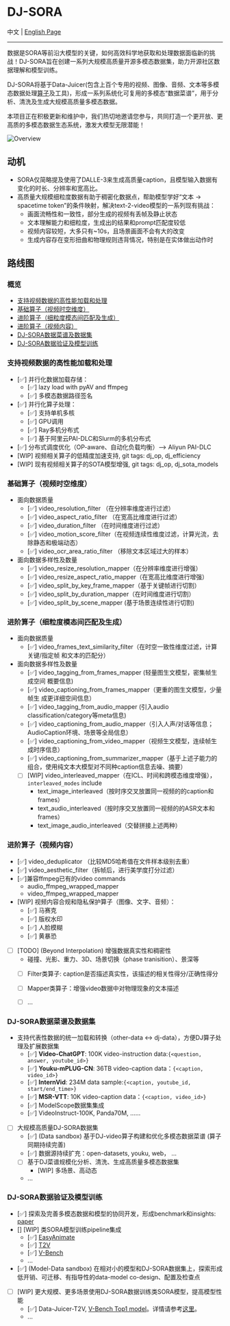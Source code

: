 # DJ-SORA
中文 | [English Page](DJ_SORA.md) 

---

数据是SORA等前沿大模型的关键，如何高效科学地获取和处理数据面临新的挑战！DJ-SORA旨在创建一系列大规模高质量开源多模态数据集，助力开源社区数据理解和模型训练。

DJ-SORA将基于Data-Juicer(包含上百个专用的视频、图像、音频、文本等多模态数据处理[算子](Operators.md)及工具)，形成一系列系统化可复用的多模态“数据菜谱”，用于分析、清洗及生成大规模高质量多模态数据。

本项目正在积极更新和维护中，我们热切地邀请您参与，共同打造一个更开放、更高质的多模态数据生态系统，激发大模型无限潜能！

![Overview](https://img.alicdn.com/imgextra/i4/O1CN01XphcBN2ACXcS6S1JH_!!6000000008167-2-tps-2289-1620.png)


## 动机 
- SORA仅简略提及使用了DALLE-3来生成高质量caption，且模型输入数据有变化的时长、分辨率和宽高比。
- 高质量大规模细粒度数据有助于稠密化数据点，帮助模型学好“文本 -> spacetime token”的条件映射，解决text-2-video模型的一系列现有挑战：
   - 画面流畅性和一致性，部分生成的视频有丢帧及静止状态
   - 文本理解能力和细粒度，生成出的结果和prompt匹配度较低
   - 视频内容较短，大多只有~10s，且场景画面不会有大的改变
   - 生成内容存在变形扭曲和物理规则违背情况，特别是在实体做出动作时

## 路线图
### 概览
* [支持视频数据的高性能加载和处理](#支持视频数据的高性能加载和处理)
* [基础算子（视频时空维度）](#基础算子视频时空维度)
* [进阶算子（细粒度模态间匹配及生成）](#进阶算子细粒度模态间匹配及生成)
* [进阶算子（视频内容）](#进阶算子视频内容)
* [DJ-SORA数据菜谱及数据集](#DJ-SORA数据菜谱及数据集)
* [DJ-SORA数据验证及模型训练](#DJ-SORA数据验证及模型训练)

### 支持视频数据的高性能加载和处理
- [✅] 并行化数据加载存储：
  - [✅] lazy load with pyAV and ffmpeg
  - [✅] 多模态数据路径签名  
- [✅] 并行化算子处理：  
  - [✅] 支持单机多核  
  - [✅] GPU调用  
  - [✅] Ray多机分布式  
  - [✅] 基于阿里云PAI-DLC和Slurm的多机分布式 
- [✅] 分布式调度优化（OP-aware、自动化负载均衡）-->  Aliyun PAI-DLC
- [WIP] 视频相关算子的低精度加速支持, git tags: dj_op, dj_efficiency
- [WIP] 现有视频相关算子的SOTA模型增强, git tags: dj_op, dj_sota_models

### 基础算子（视频时空维度）
- 面向数据质量
  - [✅] video_resolution_filter （在分辨率维度进行过滤）
  - [✅] video_aspect_ratio_filter （在宽高比维度进行过滤）
  - [✅] video_duration_filter （在时间维度进行过滤）
  - [✅] video_motion_score_filter（在视频连续性维度过滤，计算光流，去除静态和极端动态）
  - [✅] video_ocr_area_ratio_filter （移除文本区域过大的样本）
- 面向数据多样性及数量
  - [✅] video_resize_resolution_mapper（在分辨率维度进行增强）
  - [✅] video_resize_aspect_ratio_mapper（在宽高比维度进行增强）
  - [✅] video_split_by_key_frame_mapper（基于关键帧进行切割）
  - [✅] video_split_by_duration_mapper（在时间维度进行切割）
  - [✅] video_split_by_scene_mapper (基于场景连续性进行切割)

### 进阶算子（细粒度模态间匹配及生成）
- 面向数据质量
  - [✅] video_frames_text_similarity_filter（在时空一致性维度过滤，计算关键/指定帧 和文本的匹配分）
- 面向数据多样性及数量
  - [✅] video_tagging_from_frames_mapper (轻量图生文模型，密集帧生成空间  概要信息)
  - [✅] video_captioning_from_frames_mapper（更重的图生文模型，少量帧生  成更详细空间信息）
  - [✅] video_tagging_from_audio_mapper (引入audio classification/category等meta信息)
  - [✅] video_captioning_from_audio_mapper（引入人声/对话等信息；  AudioCaption环境、场景等全局信息）
  - [✅] video_captioning_from_video_mapper（视频生文模型，连续帧生成时序信息）
  - [✅] video_captioning_from_summarizer_mapper（基于上述子能力的组合，使用纯文本大模型对不同种caption信息去噪、摘要）
  - [ ] [WIP] video_interleaved_mapper（在ICL、时间和跨模态维度增强），`interleaved_modes` include
    - text_image_interleaved（按时序交叉放置同一视频的的caption和frames）
    - text_audio_interleaved（按时序交叉放置同一视频的的ASR文本和frames）
    - text_image_audio_interleaved（交替拼接上述两种）

### 进阶算子（视频内容）
- [✅] video_deduplicator （比较MD5哈希值在文件样本级别去重）
- [✅] video_aesthetic_filter（拆帧后，进行美学度打分过滤）
- [✅]兼容ffmpeg已有的video commands
  - audio_ffmpeg_wrapped_mapper
  - video_ffmpeg_wrapped_mapper
- [WIP] 视频内容合规和隐私保护算子（图像、文字、音频）：
  - [✅] 马赛克
  - [✅] 版权水印
  - [✅] 人脸模糊
  - [✅] 黄暴恐
- [ ] [TODO] (Beyond Interpolation) 增强数据真实性和稠密性 
  - 碰撞、光影、重力、3D、场景切换（phase tranisition）、景深等
  - [ ] Filter类算子: caption是否描述真实性，该描述的相关性得分/正确性得分
  - [ ] Mapper类算子：增强video数据中对物理现象的文本描述
  - [ ] ...



### DJ-SORA数据菜谱及数据集
- 支持代表性数据的统一加载和转换（other-data <-> dj-data），方便DJ算子处理及扩展数据集
  - [✅] **Video-ChatGPT**: 100K video-instruction data:`{<question, answer, youtube_id>}`
  - [✅] **Youku-mPLUG-CN**: 36TB video-caption data：`{<caption, video_id>}`
  - [✅] **InternVid**: 234M data sample:`{<caption, youtube_id, start/end_time>}`
  - [✅] **MSR-VTT**: 10K video-caption data：`{<caption, video_id>}`
  - [✅] ModelScope数据集集成
  - [✅] VideoInstruct-100K, Panda70M, ......
- [ ] 大规模高质量DJ-SORA数据集
  - [✅] (Data sandbox) 基于DJ-video算子构建和优化多模态数据菜谱 (算子同期持续完善)
  - [✅] 数据源持续扩充：open-datasets, youku, web， ...
  - [ ] 基于DJ菜谱规模化分析、清洗、生成高质量多模态数据集
    -  [WIP] 多场景、高动态 
  - ...

### DJ-SORA数据验证及模型训练
  - [✅]  探索及完善多模态数据和模型的协同开发，形成benchmark和insights: [paper](https://arxiv.org/abs/2407.11784)
  - [] [WIP] 类SORA模型训练pipeline集成
    - [✅] [EasyAnimate](https://github.com/aigc-apps/EasyAnimate)
    - [✅] [T2V](https://t2v-turbo.github.io/)
    - [✅] [V-Bench](https://vchitect.github.io/VBench-project/)
    - ...
  - [✅] (Model-Data sandbox) 在相对小的模型和DJ-SORA数据集上，探索形成低开销、可迁移、有指导性的data-model co-design、配置及检查点
  - [ ] [WIP] 更大规模、更多场景使用DJ-SORA数据训练类SORA模型，提高模型性能
    - [✅] Data-Juicer-T2V, [V-Bench Top1 model](https://huggingface.co/datajuicer/Data-Juicer-T2V-v2)。详情请参考[这里](./Sandbox-ZH.md)。
    - ...
